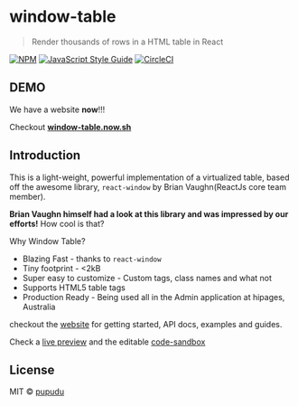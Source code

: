 # window-table

> Render thousands of rows in a HTML table in React

[![NPM](https://img.shields.io/npm/v/window-table.svg)](https://www.npmjs.com/package/window-table) 
[![JavaScript Style Guide](https://img.shields.io/badge/code_style-standard-brightgreen.svg)](https://standardjs.com)
[![CircleCI](https://circleci.com/gh/pupudu/window-table.svg?style=svg)](https://circleci.com/gh/pupudu/window-table)

## DEMO

We have a website **now**!!!

Checkout [**window-table.now.sh**](http://window-table.now.sh)

## Introduction

This is a light-weight, powerful implementation of a virtualized 
table, based off the awesome library, `react-window` 
by Brian Vaughn(ReactJs core team member).

**Brian Vaughn himself had a look at this library and was impressed
by our efforts!** How cool is that? 

Why Window Table?

* Blazing Fast - thanks to `react-window`
* Tiny footprint - <2kB
* Super easy to customize - Custom tags, class names and what not
* Supports HTML5 table tags
* Production Ready - Being used all in the Admin application at hipages, Australia

checkout the [website](http://window-table.now.sh) 
for getting started, API docs, examples and guides. 

Check a [live preview](https://6w5ov594vn.codesandbox.io/) and
the editable [code-sandbox](https://codesandbox.io/s/6w5ov594vn) 

## License

MIT © [pupudu](https://github.com/pupudu)
